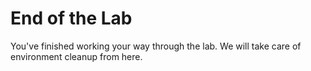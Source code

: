 # End of the Lab

You've finished working your way through the lab. We will take care of environment cleanup from here.
